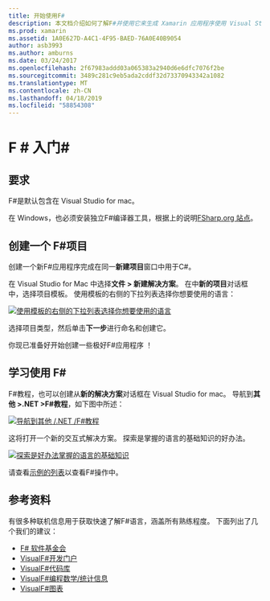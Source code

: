 ```yaml
---
title: 开始使用F#
description: 本文档介绍如何了解F#并使用它来生成 Xamarin 应用程序使用 Visual Studio 2019 和 Visual Studio for mac。
ms.prod: xamarin
ms.assetid: 1A0E627D-A4C1-4F95-BAED-76A0E40B9054
author: asb3993
ms.author: amburns
ms.date: 03/24/2017
ms.openlocfilehash: 2f67983addd03a065383a2940d6e6dfc7076f2be
ms.sourcegitcommit: 3489c281c9eb5ada2cddf32d73370943342a1082
ms.translationtype: MT
ms.contentlocale: zh-CN
ms.lasthandoff: 04/18/2019
ms.locfileid: "58854308"
---
```

# <a name="getting-started-with-f35"></a>F # 入门&#35;

## <a name="requirements"></a>要求

F#是默认包含在 Visual Studio for mac。

在 Windows，也必须安装独立F#编译器工具，根据上的说明[FSharp.org 站点](http://fsharp.org/use/windows/)。

## <a name="creating-an-f35-project"></a>创建一个 F&#35;项目

创建一个新F#应用程序完成在同一**新建项目**窗口中用于C#。

在 Visual Studio for Mac 中选择**文件 > 新建解决方案**。 在中**新的项目**对话框中，选择项目模板。 使用模板的右侧的下拉列表选择你想要使用的语言：

 [![](overview-images/choosefsharp.png "使用模板的右侧的下拉列表选择你想要使用的语言")](overview-images/choosefsharp.png#lightbox)

选择项目类型，然后单击**下一步**进行命名和创建它。


你现已准备好开始创建一些极好F#应用程序 ！

## <a name="learning-to-use-f35"></a>学习使用 F&#35;

F#教程，也可以创建从**新的解决方案**对话框在 Visual Studio for mac。 导航到**其他 >.NET >F#教程**，如下图中所述：

 [![](overview-images/fsharptutorial.png "导航到其他 /.NET /F#教程")](overview-images/fsharptutorial.png#lightbox)

这将打开一个新的交互式解决方案。 探索是掌握的语言的基础知识的好办法。

 [![](overview-images/newtutorial-sml.png "探索是好办法掌握的语言的基础知识")](overview-images/newtutorial.png#lightbox)

请查看[示例的列表](~/cross-platform/platform/fsharp/samples.md)以查看F#操作中。

## <a name="references"></a>参考资料

有很多种联机信息用于获取快速了解F#语言，涵盖所有熟练程度。 下面列出了几个我们的建议：

-  [F# 软件基金会](http://fsharp.org)
-  [VisualF#开发门户](http://go.microsoft.com/fwlink/?LinkID=234174)
-  [VisualF#代码库](http://go.microsoft.com/fwlink/?LinkID=124614)
-  [VisualF#编程数学/统计信息](http://go.microsoft.com/fwlink/?LinkId=235173)
-  [VisualF#图表](http://go.microsoft.com/fwlink/?LinkId=235176)

